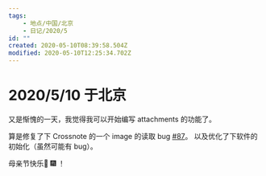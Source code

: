 ```yaml
---
tags:
    - 地点/中国/北京
    - 日记/2020/5
id: ""
created: 2020-05-10T08:39:58.504Z
modified: 2020-05-10T12:25:34.702Z
---
```

# 2020/5/10 于北京

又是惭愧的一天，我觉得我可以开始编写 attachments 的功能了。

算是修复了下 Crossnote 的一个 image 的读取 bug [#87](https://github.com/0xGG/crossnote/issues/87)。
以及优化了下软件的初始化（虽然可能有 bug）。  

母亲节快乐:woman: :fireworks: ！